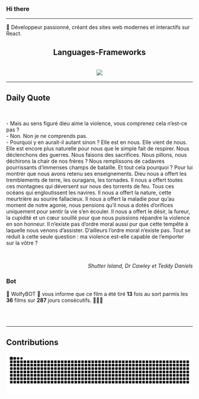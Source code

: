 ### Hi there
<hr/>
<p>
 🚀 Développeur passionné, créant des sites web modernes et interactifs sur React.
</p>
<h2 align="center">
 Languages-Frameworks
</h2>
<br/>
<div align="center">
 <a href="https://skillicons.dev">
  <img src="https://skillicons.dev/icons?i=react,nextjs,aws,docker,mongodb,python,express,django,html,css,tailwind,javascript,ts,nodejs,github"/>
 </a>
</div>
<hr/>
<div>
 <h2>
  Daily Quote
 </h2>
 <br/>
 <div>
  <p id="quote">
   - Mais au sens figuré dieu aime la violence, vous comprenez cela n’est-ce pas ?
<br>- Non. Non je ne comprends pas.
<br>- Pourquoi y en aurait-il autant sinon ? Elle est en nous. Elle vient de nous. Elle est encore plus naturelle pour nous que le simple fait de respirer. Nous déclenchons des guerres. Nous faisons des sacrifices. Nous pillons, nous déchirons la chair de nos frères ? Nous remplissons de cadavres pourrissants d’immenses champs de bataille. Et tout cela pourquoi ? Pour lui montrer que nous avons retenu ses enseignements. Dieu nous a offert les tremblements de terre, les ouragans, les tornades. Il nous a offert toutes ces montagnes qui déversent sur nous des torrents de feu. Tous ces océans qui engloutissent les navires. Il nous a offert la nature, cette meurtrière au sourire fallacieux. Il nous a offert la maladie pour qu’au moment de notre agonie, nous pensions qu’il nous a dotés d’orifices uniquement pour sentir la vie s’en écouler. Il nous a offert le désir, la fureur, la cupidité et un cœur souillé pour que nous puissions répandre la violence en son honneur. Il n’existe pas d’ordre moral aussi pur que cette tempête à laquelle nous venons d’assister. D’ailleurs l’ordre moral n’existe pas. Tout se réduit à cette seule question : ma violence est-elle capable de l’emporter sur la vôtre ?
  </p>
 </div>
 <br>
  <div align="right">
   <p id="movie" style="text-align: right; font-style: italic;">
    Shutter Island, Dr Cawley et Teddy Daniels
   </p>
  </div>
  <div>
   <h3>
    Bot
   </h3>
   <p id="bot">
    🤖 WolfyBOT 🤖 vous informe que ce film a été tiré <b>13</b> fois au sort parmis les <b>36</b> films sur <b>287</b> jours consécutifs. 🎲🎲🎲
   </p>
  </div>
  <br/>
 </br>
</div>
<hr/>
<div>
 <h2>
  Contributions
 </h2>
 <img alt="snake gif" src="https://github.com/Loupthevenin/Loupthevenin/blob/output/github-contribution-grid-snake-dark.svg"/>
</div>
